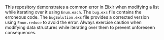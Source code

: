This repository demonstrates a common error in Elixir when modifying a list while iterating over it using `Enum.each`. The `bug.exs` file contains the erroneous code. The `bugSolution.exs` file provides a corrected version using `Enum.reduce` to avoid the error.  Always exercise caution when modifying data structures while iterating over them to prevent unforeseen consequences.